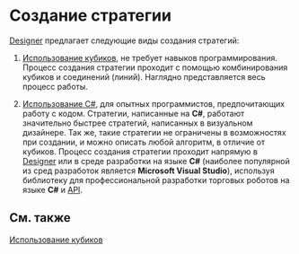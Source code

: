 # Создание стратегии

[Designer](Designer.md) предлагает следующие виды создания стратегий:

1. [Использование кубиков](Designer_Creating_strategy_out_of_blocks.md), не требует навыков программирования. Процесс создания стратегии проходит с помощью комбинирования кубиков и соединений (линий). Наглядно представляется весь процесс работы.

2. [Использование C\#](Designer_Creating_strategy_from_code.md), для опытных программистов, предпочитающих работу с кодом. Стратегии, написанные на **C\#**, работают значительно быстрее стратегий, написанных в визуальном дизайнере. Так же, такие стратегии не ограничены в возможностях при создании, и можно описать любой алгоритм, в отличие от кубиков. Процесс создания стратегии проходит напрямую в [Designer](Designer.md) или в среде разработки на языке **C\#** (наиболее популярной из сред разработок является **Microsoft Visual Studio**), используя библиотеку для профессиональной разработки торговых роботов на языке **C\#** и [API](StockSharpAbout.md). 

## См. также

[Использование кубиков](Designer_Creating_strategy_out_of_blocks.md)
